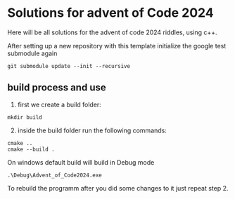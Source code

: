 # Solutions for advent of Code 2024

Here will be all solutions for the advent of code 2024 riddles, using c++.

After setting up a new repository with this template initialize the google test submodule again

```
git submodule update --init --recursive
```

## build process and use
1. first we create a build folder:  
```
mkdir build
```

2. inside the build folder run the following commands:
```
cmake ..
cmake --build .
```

On windows default build will build in Debug mode
```
.\Debug\Advent_of_Code2024.exe
```

To rebuild the programm after you did some changes to it just repeat step 2.

